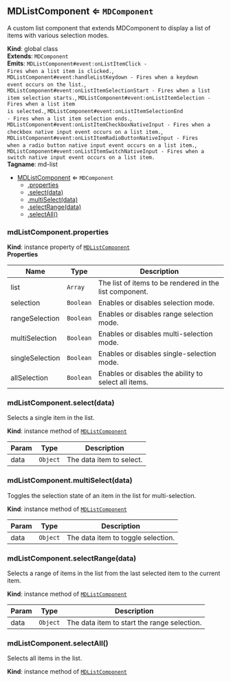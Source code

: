 <a name="MDListComponent"></a>

## MDListComponent ⇐ <code>MDComponent</code>
A custom list component that extends MDComponent to display a list of items with various selection modes.

**Kind**: global class  
**Extends**: <code>MDComponent</code>  
**Emits**: <code>MDListComponent#event:onListItemClick - Fires when a list item is clicked.</code>, <code>MDListComponent#event:handleListKeydown - Fires when a keydown event occurs on the list.</code>, <code>MDListComponent#event:onListItemSelectionStart - Fires when a list item selection starts.</code>, <code>MDListComponent#event:onListItemSelection - Fires when a list item is selected.</code>, <code>MDListComponent#event:onListItemSelectionEnd - Fires when a list item selection ends.</code>, <code>MDListComponent#event:onListItemCheckboxNativeInput - Fires when a checkbox native input event occurs on a list item.</code>, <code>MDListComponent#event:onListItemRadioButtonNativeInput - Fires when a radio button native input event occurs on a list item.</code>, <code>MDListComponent#event:onListItemSwitchNativeInput - Fires when a switch native input event occurs on a list item.</code>  
**Tagname**: md-list  

* [MDListComponent](#MDListComponent) ⇐ <code>MDComponent</code>
    * [.properties](#MDListComponent+properties)
    * [.select(data)](#MDListComponent+select)
    * [.multiSelect(data)](#MDListComponent+multiSelect)
    * [.selectRange(data)](#MDListComponent+selectRange)
    * [.selectAll()](#MDListComponent+selectAll)

<a name="MDListComponent+properties"></a>

### mdListComponent.properties
**Kind**: instance property of [<code>MDListComponent</code>](#MDListComponent)  
**Properties**

| Name | Type | Description |
| --- | --- | --- |
| list | <code>Array</code> | The list of items to be rendered in the list component. |
| selection | <code>Boolean</code> | Enables or disables selection mode. |
| rangeSelection | <code>Boolean</code> | Enables or disables range selection mode. |
| multiSelection | <code>Boolean</code> | Enables or disables multi-selection mode. |
| singleSelection | <code>Boolean</code> | Enables or disables single-selection mode. |
| allSelection | <code>Boolean</code> | Enables or disables the ability to select all items. |

<a name="MDListComponent+select"></a>

### mdListComponent.select(data)
Selects a single item in the list.

**Kind**: instance method of [<code>MDListComponent</code>](#MDListComponent)  

| Param | Type | Description |
| --- | --- | --- |
| data | <code>Object</code> | The data item to select. |

<a name="MDListComponent+multiSelect"></a>

### mdListComponent.multiSelect(data)
Toggles the selection state of an item in the list for multi-selection.

**Kind**: instance method of [<code>MDListComponent</code>](#MDListComponent)  

| Param | Type | Description |
| --- | --- | --- |
| data | <code>Object</code> | The data item to toggle selection. |

<a name="MDListComponent+selectRange"></a>

### mdListComponent.selectRange(data)
Selects a range of items in the list from the last selected item to the current item.

**Kind**: instance method of [<code>MDListComponent</code>](#MDListComponent)  

| Param | Type | Description |
| --- | --- | --- |
| data | <code>Object</code> | The data item to start the range selection. |

<a name="MDListComponent+selectAll"></a>

### mdListComponent.selectAll()
Selects all items in the list.

**Kind**: instance method of [<code>MDListComponent</code>](#MDListComponent)  
